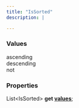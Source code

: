 ```yaml
---
title: "IsSorted"
description: |

---
```



### Values

<dl>
<dt><span class="dart-code">ascending</span></dt>
<dt><span class="dart-code">descending</span></dt>
<dt><span class="dart-code">not</span></dt>
</dl>


### Properties
<dl>
<dt>

<span class="dart-code">List&lt;IsSorted&gt; <strong>get [values](values)</strong>;</span>
</dt>
</dl>

